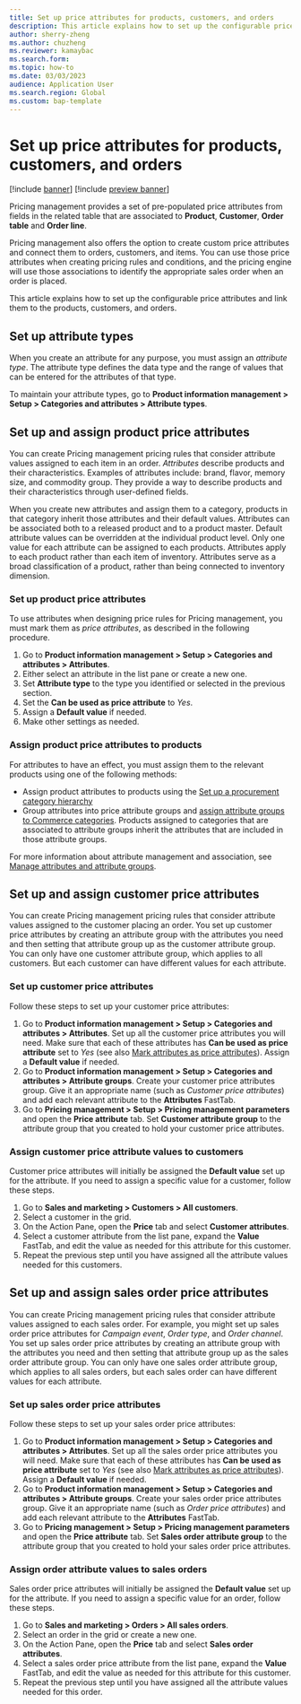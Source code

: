 ```yaml
---
title: Set up price attributes for products, customers, and orders
description: This article explains how to set up the configurable price attributes and link them to the products, customers, and orders.
author: sherry-zheng
ms.author: chuzheng
ms.reviewer: kamaybac
ms.search.form:
ms.topic: how-to
ms.date: 03/03/2023
audience: Application User
ms.search.region: Global
ms.custom: bap-template
---
```


# Set up price attributes for products, customers, and orders

[!include [banner](../includes/banner.md)]
[!include [preview banner](../includes/preview-banner.md)]
<!-- KFM: Preview until 10.0.33 GA -->

Pricing management provides a set of pre-populated price attributes from fields in the related table that are associated to **Product**, **Customer**, **Order table** and **Order line**. <!-- KFM: This sentence isn't clear; please clarify. Also, what are these bolded terms? Tables? Fields? How do we find and use these "pre-populated" (predefined?) attributes? -->

Pricing management also offers the option to create custom price attributes and connect them to orders, customers, and items. You can use those price attributes when creating pricing rules and conditions, and the pricing engine will use those associations to identify the appropriate sales order <!-- KFM: Do you mean sales price?--> when an order is placed.

This article explains how to set up the configurable price attributes and link them to the products, customers, and orders.

## Set up attribute types

When you create an attribute for any purpose, you must assign an *attribute type*. The attribute type defines the data type and the range of values that can be entered for the attributes of that type.

To maintain your attribute types, go to **Product information management \> Setup \> Categories and attributes \> Attribute types**.

## Set up and assign product price attributes

You can create Pricing management pricing rules that consider attribute values assigned to each item in an order. *Attributes* describe products and their characteristics. Examples of attributes include: brand, flavor, memory size, and commodity group. They provide a way to describe products and their characteristics through user-defined fields.

When you create new attributes and assign them to a category, products in that category inherit those attributes and their default values. Attributes can be associated both to a released product and to a product master. Default attribute values can be overridden at the individual product level. Only one value for each attribute can be assigned to each products. Attributes apply to each product rather than each item of inventory. Attributes serve as a broad classification of a product, rather than being connected to inventory dimension.

### <a name="price-attributes"></a>Set up product price attributes

To use attributes when designing price rules for Pricing management, you must mark them as *price attributes*, as described in the following procedure.

1. Go to **Product information management \> Setup \> Categories and attributes \> Attributes**.
1. Either select an attribute in the list pane or create a new one.
1. Set **Attribute type** to the type you identified or selected in the previous section.
1. Set the **Can be used as price attribute** to *Yes*.
1. Assign a **Default value** if needed.
1. Make other settings as needed.

### Assign product price attributes to products

For attributes to have an effect, you must assign them to the relevant products using one of the following methods:

- Assign product attributes to products using the [Set up a procurement category hierarchy](../procurement/tasks/set-up-procurement-category-hierarchy.md) <!-- KFM: Is it right that we want to assign these to *procurement* categories? -->
- Group attributes into price attribute groups and [assign attribute groups to Commerce categories](../../commerce/attribute-attributegroups-lifecycle.md). Products assigned to categories that are associated to attribute groups inherit the attributes that are included in those attribute groups.

For more information about attribute management and association, see [Manage attributes and attribute groups](../../commerce/attribute-attributegroups-lifecycle.md).

<!-- KFM: I think we need the following section, which I added based on assumptions. Please review and confirm.

### Assign product price attribute values to products 

Product price attributes will initially be assigned the **Default value** set up for the attribute. If you need to assign a specific value for a product, follow these steps.

1. Depending on whether you want to set up a released product or product master, go to one of the following pages:
    - **Product information management \> Products \> Released products**.
    - **Product information management \> Products \> Product masters**.
1. Select a released product or product master in the grid.
1. On the Action Pane, open the **Product** tab and select **Product attributes**.
1. Select a product attribute from the list pane. Then expand the **Value** FastTab and edit the value as needed for this attribute for this product.
1. Repeat the previous step until you have assigned all the attribute values needed for this product.

-->

## Set up and assign customer price attributes

You can create Pricing management pricing rules that consider attribute values assigned to the customer placing an order. You set up customer price attributes by creating an attribute group with the attributes you need and then setting that attribute group up as the customer attribute group. You can only have one customer attribute group, which applies to all customers. But each customer can have different values for each attribute.

### Set up customer price attributes

Follow these steps to set up your customer price attributes:

1. Go to **Product information management \> Setup \> Categories and attributes \> Attributes**. Set up all the customer price attributes you will need. Make sure that each of these attributes has **Can be used as price attribute** set to *Yes* (see also [Mark attributes as price attributes](#price-attributes)). Assign a **Default value** if needed.
1. Go to **Product information management \> Setup \> Categories and attributes \> Attribute groups**. Create your customer price attributes group. Give it an appropriate name (such as *Customer price attributes*) and add each relevant attribute to the **Attributes** FastTab.
1. Go to **Pricing management \> Setup \> Pricing management parameters** and open the **Price attribute** tab. Set **Customer attribute group** to the attribute group that you created to hold your customer price attributes.

### Assign customer price attribute values to customers

Customer price attributes will initially be assigned the **Default value** set up for the attribute. If you need to assign a specific value for a customer, follow these steps.

1. Go to **Sales and marketing \> Customers \> All customers**.
1. Select a customer in the grid.
1. On the Action Pane, open the **Price** tab and select **Customer attributes**.
1. Select a customer attribute from the list pane, expand the **Value** FastTab, and edit the value as needed for this attribute for this customer.
1. Repeat the previous step until you have assigned all the attribute values needed for this customers.

## Set up and assign sales order price attributes

You can create Pricing management pricing rules that consider attribute values assigned to each sales order. For example, you might set up sales order price attributes for *Campaign event*, *Order type*, and *Order channel*. You set up sales order price attributes by creating an attribute group with the attributes you need and then setting that attribute group up as the sales order attribute group. You can only have one sales order attribute group, which applies to all sales orders, but each sales order can have different values for each attribute.

### Set up sales order price attributes

Follow these steps to set up your sales order price attributes:

1. Go to **Product information management \> Setup \> Categories and attributes \> Attributes**. Set up all the sales order price attributes you will need. Make sure that each of these attributes has **Can be used as price attribute** set to *Yes* (see also [Mark attributes as price attributes](#price-attributes)). Assign a **Default value** if needed.
1. Go to **Product information management \> Setup \> Categories and attributes \> Attribute groups**. Create your sales order price attributes group. Give it an appropriate name (such as *Order price attributes*) and add each relevant attribute to the **Attributes** FastTab.
1. Go to **Pricing management \> Setup \> Pricing management parameters** and open the **Price attribute** tab. Set **Sales order attribute group** to the attribute group that you created to hold your sales order price attributes.

### Assign order attribute values to sales orders

Sales order price attributes will initially be assigned the **Default value** set up for the attribute. If you need to assign a specific value for an order, follow these steps.

1. Go to **Sales and marketing \> Orders \> All sales orders**.
1. Select an order in the grid or create a new one.
1. On the Action Pane, open the **Price** tab and select **Sales order attributes**.
1. Select a sales order price attribute from the list pane, expand the **Value** FastTab, and edit the value as needed for this attribute for this customer.
1. Repeat the previous step until you have assigned all the attribute values needed for this order.
